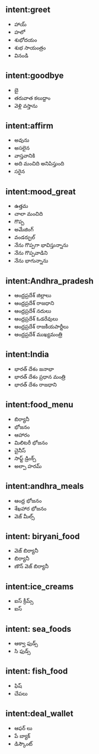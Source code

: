 ## intent:greet
- హాయ్ 
- హలో
- శుభోదయం
- శుభ సాయంత్రం
- వినండి

## intent:goodbye
- బై
- తరువాత కలుద్దాం
- వెళ్లి వస్తాను

## intent:affirm
- అవును
- అసలైన
- వాస్తవానికి
- అది మంచిది అనిపిస్తుంది
- సరైన

## intent:mood_great
- ఉత్తమ
- చాలా మంచిది
- గొప్ప
- అమేజింగ్
- వండర్ఫుల్
- నేను గొప్పగా భావిస్తున్నాను
- నేను గొప్పవాడిని
- నేను భాగున్నాను
## intent:Andhra_pradesh
- ఆంధ్రప్రదేశ్  జిల్లాలు 
- ఆంధ్రప్రదేశ్  రాజధాని 
- ఆంధ్రప్రదేశ్  నదులు 
- ఆంధ్రప్రదేశ్  ఓడరేవులు 
- ఆంధ్రప్రదేశ్  రాజకీయపార్టీలు 
- ఆంధ్రప్రదేశ్  ముఖ్యమంత్రి 

## intent:India
- భారత్ దేశం  జనాభా 
- భారత్ దేశం  ప్రధాన మంత్రి 
- భారత్ దేశం  రాజధాని 


## intent:food_menu 
- బిర్యానీ 
- భోజనం 
- ఆహారం   
- మిలిటరీ భోజనం 
- చైనీస్
- సాఫ్ట్ డ్రింక్స్ 
- అల్పా హరమ్ 

## intent:andhra_meals
- ఆంధ్ర భోజనం 
- శేఖహార భోజనం 
- వెజ్ మీల్స్ 

## intent: biryani_food
- వెజ్ బిర్యానీ 
- బిర్యానీ 
- ణొన్ వెజ్ బిర్యానీ  

## intent:ice_creams 
- ఐస్ క్రీమ్స్ 
- ఐస్ 

## intent: sea_foods
-  ఆక్వా ఫుడ్స్ 
-  సి ఫుడ్స్ 

## intent: fish_food
- ఫిష్ 
- చేపలు 



## intent:deal_wallet
- ఆఫర్ లు 
- పే బ్యాక్ 
- డిస్కౌంట్ 

